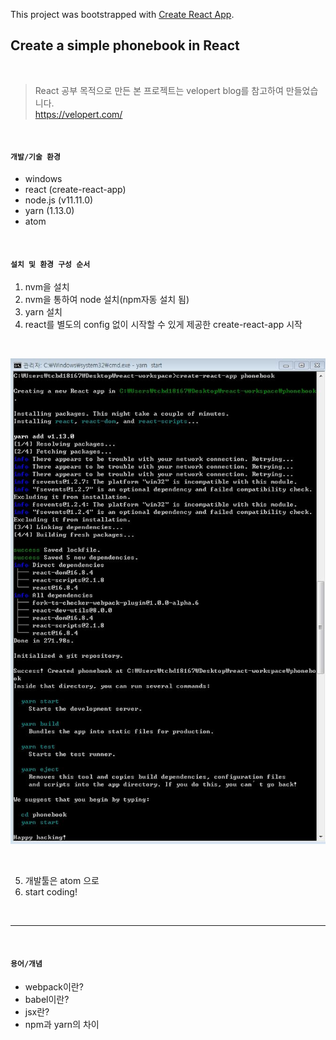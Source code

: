 This project was bootstrapped with [Create React App](https://github.com/facebook/create-react-app).

## Create a simple phonebook in React

<br/>

> React 공부 목적으로 만든 본 프로젝트는 velopert blog를 참고하여 만들었습니다.  
> https://velopert.com/

<br/>

#### `개발/기술 환경`  

- windows  
- react (create-react-app)  
- node.js (v11.11.0)  
- yarn (1.13.0)  
- atom  

<br/>

#### `설치 및 환경 구성 순서`  

1. nvm을 설치
2. nvm을 통하여 node 설치(npm자동 설치 됨)
3. yarn 설치
4. react를 별도의 config 없이 시작할 수 있게 제공한 create-react-app 시작

<br/>

![react](./public/images/cmd-create-react-app.JPG)

<br/>
  
5. 개발툴은 atom 으로
7. start coding!

<br/>

---

<br/>

#### `용어/개념`    

- webpack이란?
- babel이란?
- jsx란?
- npm과 yarn의 차이
